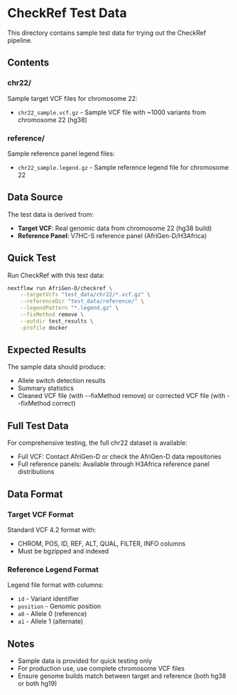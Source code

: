 # CheckRef Test Data

This directory contains sample test data for trying out the CheckRef pipeline.

## Contents

### chr22/

Sample target VCF files for chromosome 22:

- `chr22_sample.vcf.gz` - Sample VCF file with ~1000 variants from chromosome 22 (hg38)

### reference/

Sample reference panel legend files:

- `chr22_sample.legend.gz` - Sample reference legend file for chromosome 22

## Data Source

The test data is derived from:

- **Target VCF**: Real genomic data from chromosome 22 (hg38 build)
- **Reference Panel**: V7HC-S reference panel (AfriGen-D/H3Africa)

## Quick Test

Run CheckRef with this test data:

```bash
nextflow run AfriGen-D/checkref \
    --targetVcfs "test_data/chr22/*.vcf.gz" \
    --referenceDir "test_data/reference/" \
    --legendPattern "*.legend.gz" \
    --fixMethod remove \
    --outdir test_results \
    -profile docker
```

## Expected Results

The sample data should produce:

- Allele switch detection results
- Summary statistics
- Cleaned VCF file (with --fixMethod remove) or corrected VCF file (with --fixMethod correct)

## Full Test Data

For comprehensive testing, the full chr22 dataset is available:

- Full VCF: Contact AfriGen-D or check the AfriGen-D data repositories
- Full reference panels: Available through H3Africa reference panel distributions

## Data Format

### Target VCF Format

Standard VCF 4.2 format with:

- CHROM, POS, ID, REF, ALT, QUAL, FILTER, INFO columns
- Must be bgzipped and indexed

### Reference Legend Format

Legend file format with columns:

- `id` - Variant identifier
- `position` - Genomic position
- `a0` - Allele 0 (reference)
- `a1` - Allele 1 (alternate)

## Notes

- Sample data is provided for quick testing only
- For production use, use complete chromosome VCF files
- Ensure genome builds match between target and reference (both hg38 or both hg19)
